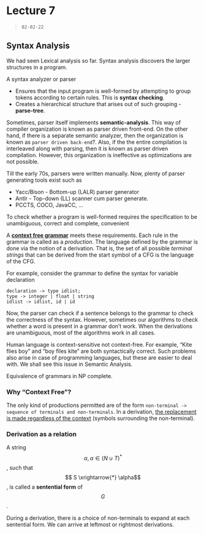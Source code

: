 # Lecture 7

> `02-02-22`

## Syntax Analysis

We had seen Lexical analysis so far. Syntax analysis discovers the larger structures in a program.

A syntax analyzer or parser

- Ensures that the input program is well-formed by attempting to group tokens according to certain rules. This is **syntax checking**.
- Creates a hierarchical structure that arises out of such grouping - **parse-tree**.

Sometimes, parser itself implements **semantic-analysis**. This way of compiler organization is known as parser driven front-end. On the other hand, if there is a separate semantic analyzer, then the organization is known as `parser driven back-end`?. Also, if the the entire compilation is interleaved along with parsing, then it is known as parser driven compilation. However, this organization is ineffective as optimizations are not possible.

Till the early 70s, parsers were written manually. Now, plenty of parser generating tools exist such as 

- Yacc/Bison - Bottom-up (LALR) parser generator
- Antlr - Top-down (LL) scanner cum parser generate.
- PCCTS, COCO, JavaCC, ...

To check whether a program is well-formed requires the specification to be unambiguous, correct and complete, convenient

A [**context free grammar**](https://sudhansh6.github.io/posts/automata#context-free-grammar) meets these requirements. Each rule in the grammar is called as a *production*. The language defined by the grammar is done via the notion of a derivation. That is, the set of all possible *terminal strings*  that can be derived from the start symbol of a CFG is the language of the CFG.

For example, consider the grammar to define the syntax for variable declaration

```
declaration -> type idlist;
type -> integer | float | string
idlist -> idlist, id | id
```

Now, the parser can check if a sentence belongs to the grammar to check the correctness of the syntax. However, sometimes our algorithms to check whether a word is present in a grammar don’t work. When the derivations are unambiguous, most of the algorithms work in all cases. 

Human language is context-sensitive not context-free. For example, “Kite flies boy” and “boy files kite” are both syntactically correct. Such problems also arise in case of programming languages, but these are easier to deal with. We shall see this issue in Semantic Analysis.

Equivalence of grammars in NP complete.

### Why “Context Free”?

The only kind of productions permitted are of the form `non-terminal -> sequence of terminals and non-terminals`. In a derivation, <u>the replacement is made regardless of the context</u> (symbols surrounding the non-terminal).

### Derivation as a relation

A string $$\alpha, \alpha \in (N \cup T)^*$$, such that $$ S \xrightarrow{*} \alpha$$, is called a **sentential form** of $$G$$.  

During a derivation, there is a choice of non-terminals to expand at each sentential form. We can arrive at leftmost or rightmost derivations.